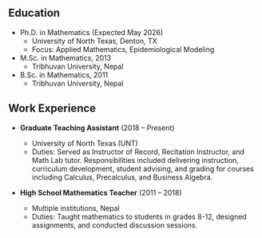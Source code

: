## Education
* Ph.D. in Mathematics (Expected May 2026)
  * University of North Texas, Denton, TX
  * Focus: Applied Mathematics, Epidemiological Modeling
* M.Sc. in Mathematics, 2013
  * Tribhuvan University, Nepal
* B.Sc. in Mathematics, 2011
  * Tribhuvan University, Nepal

## Work Experience
* **Graduate Teaching Assistant** (2018 – Present)
  * University of North Texas (UNT)
  * Duties: Served as Instructor of Record, Recitation Instructor, and Math Lab tutor. Responsibilities included delivering instruction, curriculum development, student advising, and grading for courses including Calculus, Precalculus, and Business Algebra.

* **High School Mathematics Teacher** (2011 – 2018)
  * Multiple institutions, Nepal
  * Duties: Taught mathematics to students in grades 8-12, designed assignments, and conducted discussion sessions.

